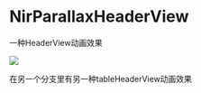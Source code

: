 # NirParallaxHeaderView
一种HeaderView动画效果

![](https://github.com/zpz1237/NirParallaxHeaderView/blob/master/test.gif)

在另一个分支里有另一种tableHeaderView动画效果
